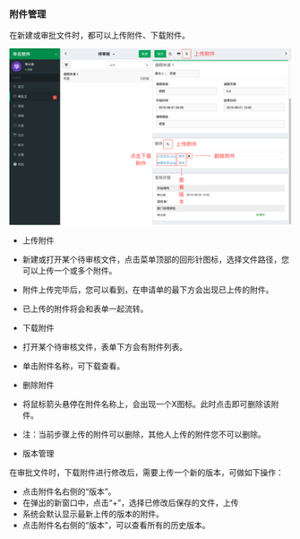 ### 附件管理

在新建或审批文件时，都可以上传附件、下载附件。

![](images/3.png)

- 上传附件
 - 新建或打开某个待审核文件，点击菜单顶部的回形针图标，选择文件路径，您可以上传一个或多个附件。
 - 附件上传完毕后，您可以看到，在申请单的最下方会出现已上传的附件。
 - 已上传的附件将会和表单一起流转。
  
- 下载附件
 - 打开某个待审核文件，表单下方会有附件列表。
 - 单击附件名称，可下载查看。

- 删除附件
 - 将鼠标箭头悬停在附件名称上，会出现一个X图标。此时点击即可删除该附件。
 - 注：当前步骤上传的附件可以删除，其他人上传的附件您不可以删除。

- 版本管理
 
 在审批文件时，下载附件进行修改后，需要上传一个新的版本，可做如下操作：
 
  - 点击附件名右侧的“版本”。
  - 在弹出的新窗口中，点击“+”，选择已修改后保存的文件，上传
  - 系统会默认显示最新上传的版本的附件。
  - 点击附件名右侧的“版本”，可以查看所有的历史版本。
 
